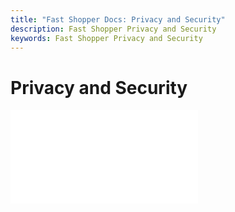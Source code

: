 ```yaml
---
title: "Fast Shopper Docs: Privacy and Security"
description: Fast Shopper Privacy and Security
keywords: Fast Shopper Privacy and Security
---
```


# Privacy and Security

<embed src="/reusables/security/_data_privacy_security_trust.md" />
